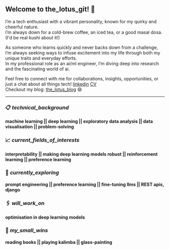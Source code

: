 ## Welcome to the_lotus_git! 🌷

I’m a tech enthusiast with a vibrant personality, known for my quirky and cheerful nature.  
I’m always down for a cold-brew coffee, an iced tea, or a good masal dosa. (I'd be real kushi about it!)  

As someone who learns quickly and never backs down from a challenge, I’m always seeking ways to infuse excitement into my life through both my unique traits and everyday efforts.  
In my professional role as an ai/ml engineer, I’m diving deep into research and the fascinating world of ai.  

Feel free to connect with me for collaborations, insights, opportunities, or just a chat about all things tech! [linkedin](https://www.linkedin.com/in/kamalamsivakumar/) [CV](https://kamalamsivakumar.github.io/resume/)  
Checkout my blog: [the_lotus_blog](https://kamalamsivakumar.github.io/) :smile:  

-------------------------------------------------------------------------------------------------------------------------------------------

### :clipboard: _technical_background_  
#### machine learning || deep learning || exploratory data analysis || data visualisation || problem-solving  

### :chart_with_upwards_trend: _current_fields_of_interests_
#### interpretability || making deep learning models robust || reinforcement learning || preference learning

### :round_pushpin: _currently_exploring_
#### prompt engineering || preference learning || fine-tuning llms || REST apis, django

### :paperclips: _will_work_on_
#### optimisation in deep learning models
 
### :briefcase: _my_small_wins_
#### reading books || playing kalimba || glass-painting
